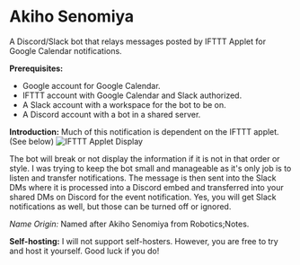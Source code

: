 # Akiho Senomiya
A Discord/Slack bot that relays messages posted by IFTTT Applet for Google Calendar notifications.

<b>Prerequisites:</b>
- Google account for Google Calendar.
- IFTTT account with Google Calendar and Slack authorized.
- A Slack account with a workspace for the bot to be on.
- A Discord account with a bot in a shared server.

<b>Introduction:</b>
Much of this notification is dependent on the IFTTT applet. (See below)
![IFTTT Applet Display](https://imgur.com/pfbl3xM)

The bot will break or not display the information if it is not in that order or style. I was trying to keep the bot small and manageable as it's only job is to listen and transfer notifications. The message is then sent into the Slack DMs where it is processed into a Discord embed and transferred into your shared DMs on Discord for the event notification. Yes, you will get Slack notifications as well, but those can be turned off or ignored.

*Name Origin:* Named after Akiho Senomiya from Robotics;Notes.

<b>Self-hosting:</b>
I will not support self-hosters. However, you are free to try and host it yourself. Good luck if you do!
